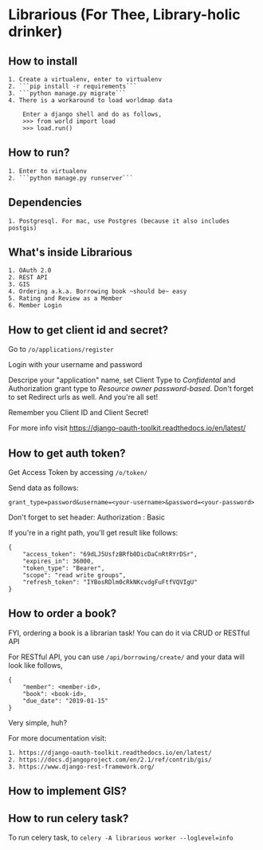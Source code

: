 # Librarious (For Thee, Library-holic drinker)

## How to install
    1. Create a virtualenv, enter to virtualenv
    2. ```pip install -r requirements```
    3. ```python manage.py migrate```
    4. There is a workaround to load worldmap data

        Enter a django shell and do as follows,
        >>> from world import load
        >>> load.run()

## How to run?
    1. Enter to virtualenv
    2. ```python manage.py runserver```

## Dependencies
    1. Postgresql. For mac, use Postgres (because it also includes postgis)


## What's inside Librarious
    1. OAuth 2.0
    2. REST API
    3. GIS
    4. Ordering a.k.a. Borrowing book ~should be~ easy
    5. Rating and Review as a Member
    6. Member Login

## How to get client id and secret?

Go to ```/o/applications/register```

Login with your username and password

Descripe your "application" name, set Client Type to *Confidental* and Authorization grant type to *Resource owner password-based*. Don't forget to set Redirect urls as well. And you're all set!

Remember you Client ID and Client Secret!

For more info visit https://django-oauth-toolkit.readthedocs.io/en/latest/


## How to get auth token?

Get Access Token by accessing ```/o/token/```

Send data as follows:

    grant_type=password&username=<your-username>&password=<your-password>

Don't forget to set header:
    Authorization : Basic <your-client-id> <your-client-secret>


If you're in a right path, you'll get result like follows:


    {
        "access_token": "69dLJ5UsfzBRfb0DicDaCnRtRYrDSr",
        "expires_in": 36000,
        "token_type": "Bearer",
        "scope": "read write groups",
        "refresh_token": "IYBosRDlm0cRkNKcvdgFuFtfVQVIgU"
    }


## How to order a book?

FYI, ordering a book is a librarian task! You can do it via CRUD or RESTful API

For RESTful API, you can use ```/api/borrowing/create/``` and your data will look like follows,

    {
        "member": <member-id>,
        "book": <book-id>,
        "due_date": "2019-01-15"
    }

Very simple, huh?


For more documentation visit:

    1. https://django-oauth-toolkit.readthedocs.io/en/latest/
    2. https://docs.djangoproject.com/en/2.1/ref/contrib/gis/
    3. https://www.django-rest-framework.org/

## How to implement GIS?



## How to run celery task?
To run celery task, to ```celery -A librarious worker --loglevel=info```
